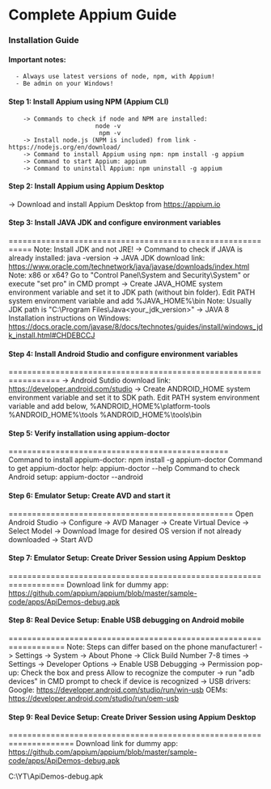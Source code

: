 # Complete Appium Guide

### Installation Guide
#### Important notes: 
      - Always use latest versions of node, npm, with Appium!
      - Be admin on your Windows!


#### Step 1: Install Appium using NPM (Appium CLI)
        -> Commands to check if node and NPM are installed:
                            node -v
                             npm -v
        -> Install node.js (NPM is included) from link - https://nodejs.org/en/download/
        -> Command to install Appium using npm: npm install -g appium
        -> Command to start Appium: appium
        -> Command to uninstall Appium: npm uninstall -g appium


#### Step 2: Install Appium using Appium Desktop
-> Download and install Appium Desktop from https://appium.io


#### Step 3: Install JAVA JDK and configure environment variables
===========================================================
Note: Install JDK and not JRE!
-> Command to check if JAVA is already installed: java -version
-> JAVA JDK download link: https://www.oracle.com/technetwork/java/javase/downloads/index.html
Note: x86 or x64? Go to "Control Panel\System and Security\System" or execute "set pro" in CMD prompt
-> Create JAVA_HOME system environment variable and set it to JDK path (without bin folder). 
Edit PATH system environment variable and add %JAVA_HOME%\bin
Note: Usually JDK path is "C:\Program Files\Java\<your_jdk_version>"
-> JAVA 8 Installation instructions on Windows:
https://docs.oracle.com/javase/8/docs/technotes/guides/install/windows_jdk_install.html#CHDEBCCJ


#### Step 4: Install Android Studio and configure environment variables
=================================================================
-> Android Sutdio download link: https://developer.android.com/studio
-> Create ANDROID_HOME system environment variable and set it to SDK path. 
Edit PATH system environment variable and add below,
%ANDROID_HOME%\platform-tools
%ANDROID_HOME%\tools
%ANDROID_HOME%\tools\bin


#### Step 5: Verify installation using appium-doctor
===============================================
Command to install appium-doctor: npm install -g appium-doctor
Command to get appium-doctor help: appium-doctor --help
Command to check Android setup: appium-doctor --android 


#### Step 6: Emulator Setup: Create AVD and start it 
================================================
Open Android Studio -> Configure -> AVD Manager -> Create Virtual Device -> 
Select Model -> Download Image for desired OS version if not already downloaded 
-> Start AVD


#### Step 7: Emulator Setup: Create Driver Session using Appium Desktop
==================================================================
Download link for dummy app:
https://github.com/appium/appium/blob/master/sample-code/apps/ApiDemos-debug.apk


#### Step 8: Real Device Setup: Enable USB debugging on Android mobile
==================================================================
Note: Steps can differ based on the phone manufacturer!
-> Settings -> System -> About Phone -> Click Build Number 7-8 times
-> Settings -> Developer Options -> Enable USB Debugging
-> Permission pop-up: Check the box and press Allow to recognize the computer
-> run "adb devices" in CMD prompt to check if device is recognized
-> USB drivers:
Google: https://developer.android.com/studio/run/win-usb
OEMs: https://developer.android.com/studio/run/oem-usb


#### Step 9: Real Device Setup: Create Driver Session using Appium Desktop
====================================================================
Download link for dummy app:
https://github.com/appium/appium/blob/master/sample-code/apps/ApiDemos-debug.apk

C:\YT\ApiDemos-debug.apk
